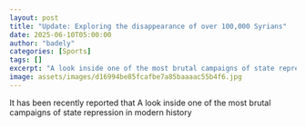 ```yaml
---
layout: post
title: "Update: Exploring the disappearance of over 100,000 Syrians"
date: 2025-06-10T05:00:00
author: "badely"
categories: [Sports]
tags: []
excerpt: "A look inside one of the most brutal campaigns of state repression in modern history"
image: assets/images/d16994be85fcafbe7a85baaaac55b4f6.jpg
---
```


It has been recently reported that A look inside one of the most brutal campaigns of state repression in modern history


